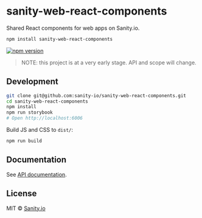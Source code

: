 # sanity-web-react-components

Shared React components for web apps on Sanity.io.

```sh
npm install sanity-web-react-components
```

[![npm version](https://img.shields.io/npm/v/sanity-web-react-components.svg?style=flat-square)](https://www.npmjs.com/package/sanity-web-react-components)

> NOTE: this project is at a very early stage. API and scope will change.

## Development

```sh
git clone git@github.com:sanity-io/sanity-web-react-components.git
cd sanity-web-react-components
npm install
npm run storybook
# Open http://localhost:6006
```

Build JS and CSS to `dist/`:

```sh
npm run build
```

## Documentation

See [API documentation](API.md).

## License

MIT © [Sanity.io](https://www.sanity.io)

